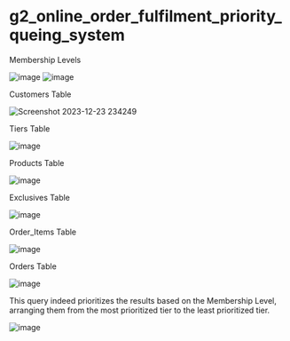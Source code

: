 # g2_online_order_fulfilment_priority_queing_system


Membership Levels

![image](https://github.com/mr-CJ-ams/g2_online_order_fulfilment_priority_queing_system/assets/110215820/f54c59a0-7468-4f4c-b119-f1e4b3c44dbd)
![image](https://github.com/mr-CJ-ams/g2_online_order_fulfilment_priority_queing_system/assets/110215820/047e8e58-2c2d-421b-af02-c8ee26a389d9)


Customers Table

![Screenshot 2023-12-23 234249](https://github.com/mr-CJ-ams/g2_online_order_fulfilment_priority_queing_system/assets/110215820/4aaff683-7c1b-4699-8488-7e2a3ee5e39d)

Tiers Table

![image](https://github.com/mr-CJ-ams/g2_online_order_fulfilment_priority_queing_system/assets/110215820/af83f1db-e34d-4859-9c1d-83b8eb397a43)


Products Table

![image](https://github.com/mr-CJ-ams/g2_online_order_fulfilment_priority_queing_system/assets/110215820/246f2ed5-20d3-4852-ace6-9b09cda0b188)

Exclusives Table

![image](https://github.com/mr-CJ-ams/g2_online_order_fulfilment_priority_queing_system/assets/110215820/dce00d9c-d380-45d6-b9ac-cfbb900447df)

Order_Items Table

![image](https://github.com/mr-CJ-ams/g2_online_order_fulfilment_priority_queing_system/assets/110215820/aa146533-1e52-4ec6-9d83-5b08196b8924)


Orders Table

![image](https://github.com/mr-CJ-ams/g2_online_order_fulfilment_priority_queing_system/assets/110215820/26365d7b-b6f0-41f3-8803-b3b7b18b8511)

This query indeed prioritizes the results based on the Membership Level, arranging them from the most prioritized tier to the least prioritized tier.

![image](https://github.com/mr-CJ-ams/g2_online_order_fulfilment_priority_queing_system/assets/110215820/74bf2301-6d32-4e60-86f7-a3f9e76fb610)


